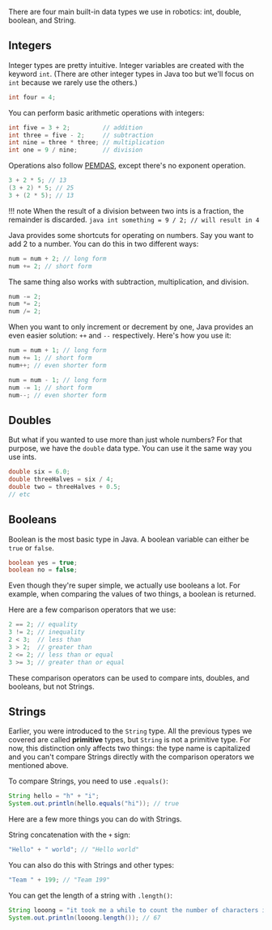 There are four main built-in data types we use in robotics: int, double, boolean, and String.

## Integers
Integer types are pretty intuitive. Integer variables are created with the keyword `int`. (There are other integer types in Java too but we'll focus on `int` because we rarely use the others.)
```java
int four = 4;
```
You can perform basic arithmetic operations with integers:
```java
int five = 3 + 2;         // addition
int three = five - 2;     // subtraction
int nine = three * three; // multiplication
int one = 9 / nine;       // division
```
Operations also follow [PEMDAS](https://en.wikipedia.org/wiki/Order_of_operations#Mnemonics), except there's no exponent operation.
```java
3 + 2 * 5; // 13
(3 + 2) * 5; // 25
3 + (2 * 5); // 13
```

!!! note
    When the result of a division between two ints is a fraction, the remainder is discarded.
    ```java
    int something = 9 / 2; // will result in 4
    ```

Java provides some shortcuts for operating on numbers. Say you want to add 2 to a number. You can do this in two different ways:
```java
num = num + 2; // long form
num += 2; // short form
```
The same thing also works with subtraction, multiplication, and division.
```java
num -= 2;
num *= 2;
num /= 2;
```

When you want to only increment or decrement by one, Java provides an even easier solution: `++` and `--` respectively. Here's how you use it:
```java
num = num + 1; // long form
num += 1; // short form
num++; // even shorter form

num = num - 1; // long form
num -= 1; // short form
num--; // even shorter form
```

## Doubles
But what if you wanted to use more than just whole numbers? For that purpose, we have the `double` data type. You can use it the same way you use ints.
```java
double six = 6.0;
double threeHalves = six / 4;
double two = threeHalves + 0.5;
// etc
```

## Booleans
Boolean is the most basic type in Java. A boolean variable can either be `true` or `false`.
```java
boolean yes = true;
boolean no = false;
```
Even though they're super simple, we actually use booleans a lot. For example, when comparing the values of two things, a boolean is returned.

Here are a few comparison operators that we use:
```java
2 == 2; // equality
3 != 2; // inequality
2 < 3;  // less than
3 > 2;  // greater than
2 <= 2; // less than or equal
3 >= 3; // greater than or equal
```
These comparison operators can be used to compare ints, doubles, and booleans, but not Strings. 

## Strings
Earlier, you were introduced to the `String` type. All the previous types we covered are called **primitive** types, but `String` is not a primitive type. For now, this distinction only affects two things: the type name is capitalized and you can't compare Strings directly with the comparison operators we mentioned above.

To compare Strings, you need to use `.equals()`:
```java
String hello = "h" + "i";
System.out.println(hello.equals("hi")); // true
```

Here are a few more things you can do with Strings.

String concatenation with the `+` sign:
```java
"Hello" + " world"; // "Hello world"
```
You can also do this with Strings and other types:
```java
"Team " + 199; // "Team 199"
```

You can get the length of a string with `.length()`:
```java
String looong = "it took me a while to count the number of characters in this string";
System.out.println(looong.length()); // 67
```